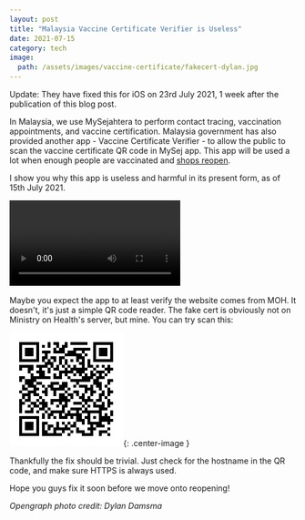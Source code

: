 ```yaml
---
layout: post
title: "Malaysia Vaccine Certificate Verifier is Useless"
date: 2021-07-15
category: tech
image:
  path: /assets/images/vaccine-certificate/fakecert-dylan.jpg
---
```


Update: They have fixed this for iOS on 23rd July 2021, 1 week after the publication of this blog post.

In Malaysia, we use MySejahtera to perform contact tracing, vaccination appointments, and vaccine certification. Malaysia government has also provided another app - Vaccine Certificate Verifier - to allow the public to scan the vaccine certificate QR code in MySej app. This app will be used a lot when enough people are vaccinated and [shops reopen](https://www.thestar.com.my/news/nation/2021/07/15/pm-consider-relaxing-movement-control-for-those-who-have-received-two-covid-19-vaccine-doses).

I show you why this app is useless and harmful in its present form, as of 15th July 2021.

<video src="/assets/images/vaccine-certificate/app-demo.mp4" controls></video>

Maybe you expect the app to at least verify the website comes from MOH. It doesn't, it's just a simple QR code reader. The fake cert is obviously not on Ministry on Health's server, but mine. You can try scan this:

![Fake vaccine certificate QR code](/assets/images/vaccine-certificate/fake-qr.png){: .center-image }

Thankfully the fix should be trivial. Just check for the hostname in the QR code, and make sure HTTPS is always used.

Hope you guys fix it soon before we move onto reopening!

_Opengraph photo credit: Dylan Damsma_
